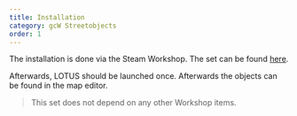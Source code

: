 ```yaml
---
title: Installation
category: gcW Streetobjects
order: 1
---
```


The installation is done via the Steam Workshop. The set can be found [here](https://steamcommunity.com/sharedfiles/filedetails/?id=1518967033).

Afterwards, LOTUS should be launched once. Afterwards the objects can be found in the map editor.

> This set does not depend on any other Workshop items.
